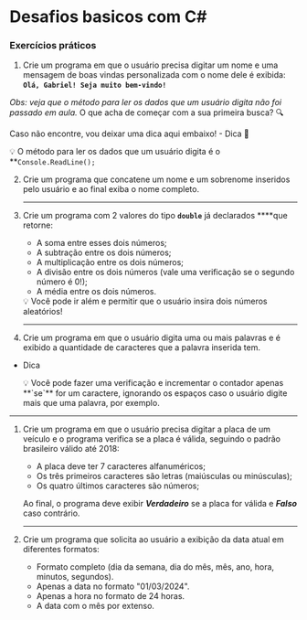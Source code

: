 # Desafios basicos com C#

### Exercícios práticos

1. Crie um programa em que o usuário precisa digitar um nome e uma mensagem de boas vindas personalizada com o nome dele é exibida:  **`Olá, Gabriel! Seja muito bem-vindo!`**

*Obs: veja que o método para ler os dados que um usuário digita não foi passado em aula.* 
O que acha de começar com a sua primeira busca? 🔍

Caso não encontre, vou deixar uma dica aqui embaixo! 
    - Dica 👀
    <aside>
        💡 O método para ler os dados que um usuário digita é o **`Console.ReadLine();`
    </aside>
        
    
    
2. Crie um programa que concatene um nome e um sobrenome inseridos pelo usuário e ao final exiba o nome completo.

    
    ---
    

1. Crie um programa com 2 valores do tipo **`double`** já declarados ****que retorne:
    - A soma entre esses dois números;
    - A subtração entre os dois números;
    - A multiplicação entre os dois números;
    - A divisão entre os dois números (vale uma verificação se o segundo número é 0!);
    - A média entre os dois números.
    
    <aside>
    💡 Você pode ir além e permitir que o usuário insira dois números aleatórios!
    
    </aside>
    
    ---
    
2. Crie um programa em que o usuário digita uma ou mais palavras e é exibido a quantidade de caracteres que a palavra inserida tem.

- Dica
    
    <aside>
    💡 Você pode fazer uma verificação e incrementar o contador apenas **`se`** for um caractere, ignorando os espaços caso o usuário digite mais que uma palavra, por exemplo.
    
    </aside>
    

---

1. Crie um programa em que o usuário precisa digitar a placa de um veículo e o programa verifica se a placa é válida, seguindo o padrão brasileiro válido até 2018:
    - A placa deve ter 7 caracteres alfanuméricos;
    - Os três primeiros caracteres são letras (maiúsculas ou minúsculas);
    - Os quatro últimos caracteres são números;
    
    Ao final, o programa deve exibir ***Verdadeiro*** se a placa for válida e ***Falso*** caso contrário.
    
    ---
    

1. Crie um programa que solicita ao usuário a exibição da data atual em diferentes formatos:
    - Formato completo (dia da semana, dia do mês, mês, ano, hora, minutos, segundos).
    - Apenas a data no formato "01/03/2024".
    - Apenas a hora no formato de 24 horas.
    - A data com o mês por extenso.
